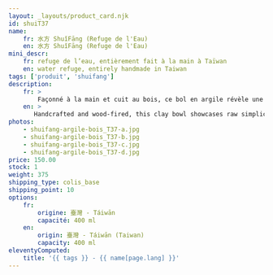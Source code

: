 ```yaml
---
layout: _layouts/product_card.njk
id: shuiT37
name:
    fr: 水方 ShuǐFāng (Refuge de l'Eau) 
    en: 水方 ShuǐFāng (Refuge de l'Eau)
mini_descr:
    fr: refuge de l’eau, entièrement fait à la main à Taïwan
    en: water refuge, entirely handmade in Taiwan
tags: ['produit', 'shuifang']
description: 
    fr: >
        Façonné à la main et cuit au bois, ce bol en argile révèle une simplicité brute sublimée par des nuances riches et des textures naturelles. Chaque détail, des lignes subtiles aux traces laissées par la flamme,<!--more--> raconte l’histoire d’un artisanat authentique. Ce bol unique accompagne vos moments de thé en toute élégance, avec la chaleur et la profondeur du matériau vivant.
    en: >
       Handcrafted and wood-fired, this clay bowl showcases raw simplicity enhanced by rich tones and natural textures. Every detail, from its subtle lines to the marks left by the flame,<!--more--> tells the story of authentic craftsmanship. This unique bowl accompanies your tea moments with elegance, warmth, and the depth of a living material.
photos:
    - shuifang-argile-bois_T37-a.jpg
    - shuifang-argile-bois_T37-b.jpg
    - shuifang-argile-bois_T37-c.jpg
    - shuifang-argile-bois_T37-d.jpg
price: 150.00
stock: 1
weight: 375
shipping_type: colis_base
shipping_point: 10
options:
    fr:
        origine: 臺灣 - Táiwān
        capacité: 400 ml
    en:
        origin: 臺灣 - Táiwān (Taiwan)
        capacity: 400 ml
eleventyComputed:
    title: '{{ tags }} - {{ name[page.lang] }}'
---
```

